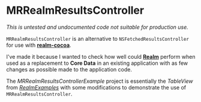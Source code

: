 # MRRealmResultsController

*This is untested and undocumented code not suitable for production use.*

`MRRealmResultsController` is an alternative to `NSFetchedResultsController` for use with **[realm-cocoa](https://github.com/realm/realm-cocoa/)**.

I've made it because I wanted to check how well could **[Realm](http://realm.io)** perform when used as a replacement to **Core Data** in an existing application with as few changes as possible made to the application code.

The *MRRealmResultsControllerExample* project is essentially the *TableView* from *[RealmExamples](https://github.com/realm/realm-cocoa/tree/master/examples/ios/objc)* with some modifications to demonstrate the use of `MRRealmResultsController`.
